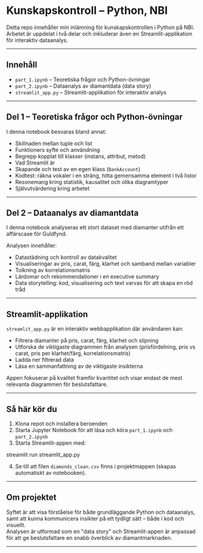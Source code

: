 # Kunskapskontroll – Python, NBI

Detta repo innehåller min inlämning för kunskapskontrollen i Python på NBI. Arbetet är uppdelat i två delar och inkluderar även en Streamlit-applikation för interaktiv dataanalys.

---

## Innehåll

- `part_1.ipynb` – Teoretiska frågor och Python-övningar
- `part_2.ipynb` – Dataanalys av diamantdata (data story)
- `streamlit_app.py` – Streamlit-applikation för interaktiv analys

---

## Del 1 – Teoretiska frågor och Python-övningar

I denna notebook besvaras bland annat:
- Skillnaden mellan tuple och list
- Funktioners syfte och användning
- Begrepp kopplat till klasser (instans, attribut, metod)
- Vad Streamlit är
- Skapande och test av en egen klass (`BankAccount`)
- Kodtest: räkna vokaler i en sträng, hitta gemensamma element i två listor
- Resonemang kring statistik, kausalitet och olika diagramtyper
- Självutvärdering kring arbetet

---

## Del 2 – Dataanalys av diamantdata

I denna notebook analyseras ett stort dataset med diamanter utifrån ett affärscase för Guldfynd.

Analysen innehåller:
- Datastädning och kontroll av datakvalitet
- Visualiseringar av pris, carat, färg, klarhet och samband mellan variabler
- Tolkning av korrelationsmatris
- Lärdomar och rekommendationer i en executive summary
- Data storytelling: kod, visualisering och text varvas för att skapa en röd tråd

---

## Streamlit-applikation

`streamlit_app.py` är en interaktiv webbapplikation där användaren kan:
- Filtrera diamanter på pris, carat, färg, klarhet och slipning
- Utforska de viktigaste diagrammen från analysen (prisfördelning, pris vs carat, pris per klarhet/färg, korrelationsmatris)
- Ladda ner filtrerad data
- Läsa en sammanfattning av de viktigaste insikterna

Appen fokuserar på kvalitet framför kvantitet och visar endast de mest relevanta diagrammen för beslutsfattare.

---

## Så här kör du

1. Klona repot och installera beroenden
2. Starta Jupyter Notebook för att läsa och köra `part_1.ipynb` och `part_2.ipynb`
3. Starta Streamlit-appen med:

streamlit run streamlit_app.py

4. Se till att filen `diamonds_clean.csv` finns i projektmappen (skapas automatiskt av notebooken).

---

## Om projektet

Syftet är att visa förståelse för både grundläggande Python och dataanalys, samt att kunna kommunicera insikter på ett tydligt sätt – både i kod och visuellt.  
Analysen är utformad som en "data story" och Streamlit-appen är anpassad för att ge beslutsfattare en snabb överblick av diamantmarknaden.

---